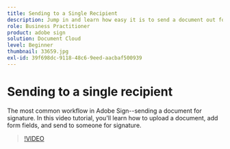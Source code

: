 ```yaml
---
title: Sending to a Single Recipient
description: Jump in and learn how easy it is to send a document out for signature
role: Business Practitioner
product: adobe sign
solution: Document Cloud
level: Beginner
thumbnail: 33659.jpg
exl-id: 39f698dc-9118-48c6-9eed-aacbaf500939
---
```

# Sending to a single recipient

The most common workflow in Adobe Sign--sending a document for signature. In this video tutorial, you'll learn how to upload a document, add form fields, and send to someone for signature.

>[!VIDEO](https://video.tv.adobe.com/v/33659?hidetitle=true)
